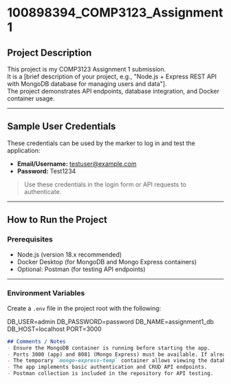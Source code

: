 # 100898394_COMP3123_Assignment1

## Project Description
This project is my COMP3123 Assignment 1 submission.  
It is a [brief description of your project, e.g., "Node.js + Express REST API with MongoDB database for managing users and data"].  
The project demonstrates API endpoints, database integration, and Docker container usage.

---

## Sample User Credentials
These credentials can be used by the marker to log in and test the application:

- **Email/Username:** testuser@example.com  
- **Password:** Test1234  

> Use these credentials in the login form or API requests to authenticate.

---

## How to Run the Project

### Prerequisites
- Node.js (version 18.x recommended)  
- Docker Desktop (for MongoDB and Mongo Express containers)  
- Optional: Postman (for testing API endpoints)

---

### Environment Variables
Create a `.env` file in the project root with the following:

DB_USER=admin
DB_PASSWORD=password
DB_NAME=assignment1_db
DB_HOST=localhost
PORT=3000

```markdown
## Comments / Notes
- Ensure the MongoDB container is running before starting the app.  
- Ports 3000 (app) and 8081 (Mongo Express) must be available. If already in use, change them accordingly.  
- The temporary `mongo-express-temp` container allows viewing the database without modifying the original Docker setup.  
- The app implements basic authentication and CRUD API endpoints.  
- Postman collection is included in the repository for API testing.  